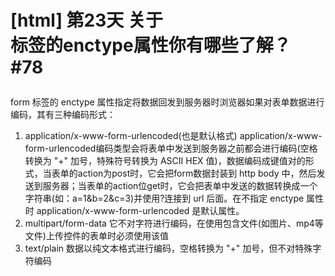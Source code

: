 # [html] 第23天 关于<form>标签的enctype属性你有哪些了解？ #78

form 标签的 enctype 属性指定将数据回发到服务器时浏览器如果对表单数据进行编码，其有三种编码形式：

1.  application/x\-www\-form\-urlencoded(也是默认格式) application/x\-www\-form\-urlencoded编码类型会将表单中发送到服务器之前都会进行编码(空格转换为 "+" 加号，特殊符号转换为 ASCII HEX 值)，数据编码成键值对的形式，当表单的action为post时，它会把form数据封装到 http body 中，然后发送到服务器；当表单的action位get时，它会把表单中发送的数据转换成一个字符串(如：a=1&b=2&c=3)并使用?连接到 url 后面。在不指定 enctype 属性时 application/x\-www\-form\-urlencoded 是默认属性。
2.  multipart/form\-data 它不对字符进行编码，在使用包含文件(如图片、mp4等文件)上传控件的表单时必须使用该值
3.  text/plain 数据以纯文本格式进行编码，空格转换为 "+" 加号，但不对特殊字符编码
